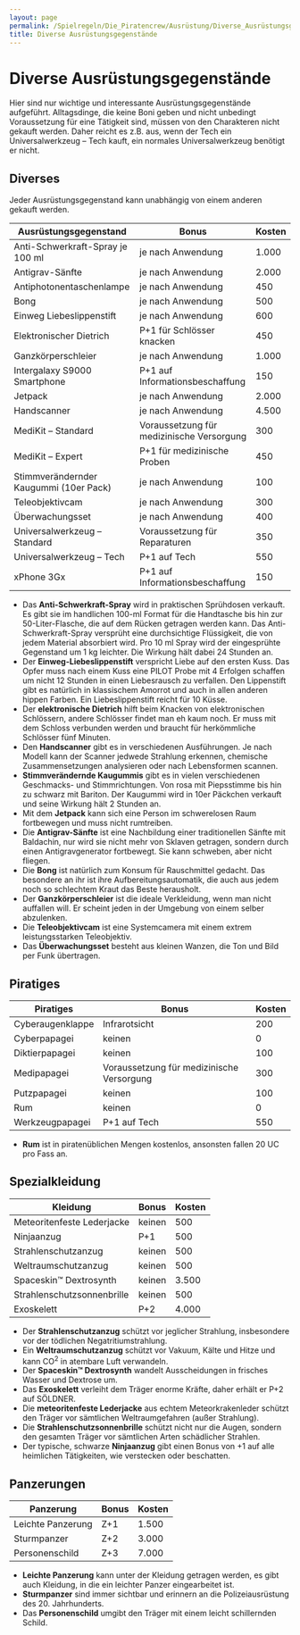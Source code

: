 ```yaml
---
layout: page
permalink: /Spielregeln/Die_Piratencrew/Ausrüstung/Diverse_Ausrüstungsgegenstände
title: Diverse Ausrüstungsgegenstände
---
```


# Diverse Ausrüstungsgegenstände

Hier sind nur wichtige und interessante Ausrüstungsgegenstände aufgeführt. Alltagsdinge, die keine Boni geben und nicht unbedingt Voraussetzung für eine Tätigkeit sind, müssen von den Charakteren nicht gekauft werden. Daher reicht es z.B. aus, wenn der Tech ein Universalwerkzeug – Tech kauft, ein normales Universalwerkzeug benötigt er nicht.

## Diverses

Jeder Ausrüstungsgegenstand kann unabhängig von einem anderen gekauft werden.

<table>
<thead>
<tr><th>Ausrüstungsgegenstand</th><th>Bonus</th><th>Kosten</th></tr>
</thead>
<tbody>
<tr><td>Anti-Schwerkraft-Spray je 100 ml</td><td>je nach Anwendung</td><td>1.000</td></tr>
<tr><td>Antigrav-Sänfte</td><td>je nach Anwendung</td><td>2.000</td></tr>
<tr><td>Antiphotonentaschenlampe</td><td>je nach Anwendung</td><td>450</td></tr>
<tr><td>Bong</td><td>je nach Anwendung</td><td>500</td></tr>
<tr><td>Einweg Liebeslippenstift</td><td>je nach Anwendung</td><td>600</td></tr>
<tr><td>Elektronischer Dietrich</td><td>P+1 für Schlösser knacken</td><td>450</td></tr>
<tr><td>Ganzkörperschleier</td><td>je nach Anwendung</td><td>1.000</td></tr>
<tr><td>Intergalaxy S9000 Smartphone</td><td>P+1 auf Informationsbeschaffung</td><td>150</td></tr>
<tr><td>Jetpack</td><td>je nach Anwendung</td><td>2.000</td></tr>
<tr><td>Handscanner</td><td>je nach Anwendung</td><td>4.500</td></tr>
<tr><td>MediKit – Standard</td><td>Voraussetzung für medizinische Versorgung</td><td>300</td></tr>
<tr><td>MediKit – Expert</td><td>P+1 für medizinische Proben</td><td>450</td></tr>
<tr><td>Stimmverändernder Kaugummi (10er Pack)</td><td>je nach Anwendung</td><td>100</td></tr>
<tr><td>Teleobjektivcam</td><td>je nach Anwendung</td><td>300</td></tr>
<tr><td>Überwachungsset</td><td>je nach Anwendung</td><td>400</td></tr>
<tr><td>Universalwerkzeug – Standard</td><td>Voraussetzung für Reparaturen</td><td>350</td></tr>
<tr><td>Universalwerkzeug – Tech</td><td>P+1 auf Tech</td><td>550</td></tr>
<tr><td>xPhone 3Gx</td><td>P+1 auf Informationsbeschaffung</td><td>150</td></tr>
</tbody>
</table>

- Das **Anti-Schwerkraft-Spray** wird in praktischen Sprühdosen verkauft. Es gibt sie im handlichen 100-ml Format für die Handtasche bis hin zur 50-Liter-Flasche, die auf dem Rücken getragen werden kann. Das Anti-Schwerkraft-Spray versprüht eine durchsichtige Flüssigkeit, die von jedem Material absorbiert wird. Pro 10 ml Spray wird der eingesprühte Gegenstand um 1 kg leichter. Die Wirkung hält dabei 24 Stunden an.
- Der **Einweg-Liebeslippenstift** verspricht Liebe auf den ersten Kuss. Das Opfer muss nach einem Kuss eine PILOT Probe mit 4 Erfolgen schaffen um nicht 12 Stunden in einen Liebesrausch zu verfallen. Den Lippenstift gibt es natürlich in klassischem Amorrot und auch in allen anderen hippen Farben. Ein Liebeslippenstift reicht für 10 Küsse.
- Der **elektronische Dietrich** hilft beim Knacken von elektronischen Schlössern, andere Schlösser findet man eh kaum noch. Er muss mit dem Schloss verbunden werden und braucht für herkömmliche Schlösser fünf Minuten.
- Den **Handscanner** gibt es in verschiedenen Ausführungen. Je nach Modell kann der Scanner jedwede Strahlung erkennen, chemische Zusammensetzungen analysieren oder nach Lebensformen scannen.
- **Stimmverändernde Kaugummis** gibt es in vielen verschiedenen Geschmacks- und Stimmrichtungen. Von rosa mit Piepsstimme bis hin zu schwarz mit Bariton. Der Kaugummi wird in 10er Päckchen verkauft und seine Wirkung hält 2 Stunden an.
- Mit dem **Jetpack** kann sich eine Person im schwerelosen Raum fortbewegen und muss nicht rumtreiben.
- Die **Antigrav-Sänfte** ist eine Nachbildung einer traditionellen Sänfte mit Baldachin, nur wird sie nicht mehr von Sklaven getragen, sondern durch einen Antigravgenerator fortbewegt. Sie kann schweben, aber nicht fliegen.
- Die **Bong** ist natürlich zum Konsum für Rauschmittel gedacht. Das besondere an ihr ist ihre Aufbereitungsautomatik, die auch aus jedem noch so schlechtem Kraut das Beste herausholt.
- Der **Ganzkörperschleier** ist die ideale Verkleidung, wenn man nicht auffallen will. Er scheint jeden in der Umgebung von einem selber abzulenken.
- Die **Teleobjektivcam** ist eine Systemcamera mit einem extrem leistungsstarken Teleobjektiv.
- Das **Überwachungsset** besteht aus kleinen Wanzen, die Ton und Bild per Funk übertragen.

## Piratiges

<table>
<thead>
<tr><th>Piratiges</th><th>Bonus</th><th>Kosten</th></tr>
</thead>
<tbody>
<tr><td>Cyberaugenklappe</td><td>Infrarotsicht</td><td>200</td></tr>
<tr><td>Cyberpapagei</td><td>keinen</td><td>0</td></tr>
<tr><td>Diktierpapagei</td><td>keinen</td><td>100</td></tr>
<tr><td>Medipapagei</td><td>Voraussetzung für medizinische Versorgung</td><td>300</td></tr>
<tr><td>Putzpapagei</td><td>keinen</td><td>100</td></tr>
<tr><td>Rum</td><td>keinen</td><td>0</td></tr>
<tr><td>Werkzeugpapagei</td><td>P+1 auf Tech</td><td>550</td></tr>
</tbody>
</table>

- **Rum** ist in piratenüblichen Mengen kostenlos, ansonsten fallen 20 UC pro Fass an.

## Spezialkleidung

<table>
<thead>
<tr><th>Kleidung</th><th>Bonus</th><th>Kosten</th></tr>
</thead>
<tbody>
<tr><td>Meteoritenfeste Lederjacke</td><td>keinen</td><td>500</td></tr>
<tr><td>Ninjaanzug</td><td>P+1</td><td>500</td></tr>
<tr><td>Strahlenschutzanzug</td><td>keinen</td><td>500</td></tr>
<tr><td>Weltraumschutzanzug</td><td>keinen</td><td>500</td></tr>
<tr><td>Spaceskin&trade; Dextrosynth</td><td>keinen</td><td>3.500</td></tr>
<tr><td>Strahlenschutzsonnenbrille</td><td>keinen</td><td>500</td></tr>
<tr><td>Exoskelett</td><td>P+2</td><td>4.000</td></tr>
</tbody>
</table>

- Der **Strahlenschutzanzug** schützt vor jeglicher Strahlung, insbesondere vor der tödlichen Negatritiumstrahlung.
- Ein **Weltraumschutzanzug** schützt vor Vakuum, Kälte und Hitze und kann CO<sup>2</sup> in atembare Luft verwandeln.
- Der **Spaceskin&trade; Dextrosynth** wandelt Ausscheidungen in frisches Wasser und Dextrose um.
- Das **Exoskelett** verleiht dem Träger enorme Kräfte, daher erhält er P+2 auf SÖLDNER.
- Die **meteoritenfeste Lederjacke** aus echtem Meteorkrakenleder schützt den Träger vor sämtlichen Weltraumgefahren (außer Strahlung).
- Die **Strahlenschutzsonnenbrille** schützt nicht nur die Augen, sondern den gesamten Träger vor sämtlichen Arten schädlicher Strahlen.
- Der typische, schwarze **Ninjaanzug** gibt einen Bonus von +1 auf alle heimlichen Tätigkeiten, wie verstecken oder beschatten.

## Panzerungen

<table>
<thead>
<tr><th>Panzerung</th><th>Bonus</th><th>Kosten</th></tr>
</thead>
<tbody>
<tr><td>Leichte Panzerung</td><td>Z+1</td><td>1.500</td></tr>
<tr><td>Sturmpanzer</td><td>Z+2</td><td>3.000</td></tr>
<tr><td>Personenschild</td><td>Z+3</td><td>7.000</td></tr>
</tbody>
</table>

- **Leichte Panzerung** kann unter der Kleidung getragen werden, es gibt auch Kleidung, in die ein leichter Panzer eingearbeitet ist.
- **Sturmpanzer** sind immer sichtbar und erinnern an die Polizeiausrüstung des 20. Jahrhunderts.
- Das **Personenschild** umgibt den Träger mit einem leicht schillernden Schild.

